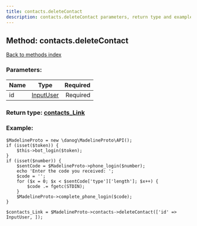 ```yaml
---
title: contacts.deleteContact
description: contacts.deleteContact parameters, return type and example
---
```

## Method: contacts.deleteContact  
[Back to methods index](index.md)


### Parameters:

| Name     |    Type       | Required |
|----------|:-------------:|---------:|
|id|[InputUser](../types/InputUser.md) | Required|


### Return type: [contacts\_Link](../types/contacts_Link.md)

### Example:


```
$MadelineProto = new \danog\MadelineProto\API();
if (isset($token)) {
    $this->bot_login($token);
}
if (isset($number)) {
    $sentCode = $MadelineProto->phone_login($number);
    echo 'Enter the code you received: ';
    $code = '';
    for ($x = 0; $x < $sentCode['type']['length']; $x++) {
        $code .= fgetc(STDIN);
    }
    $MadelineProto->complete_phone_login($code);
}

$contacts_Link = $MadelineProto->contacts->deleteContact(['id' => InputUser, ]);
```